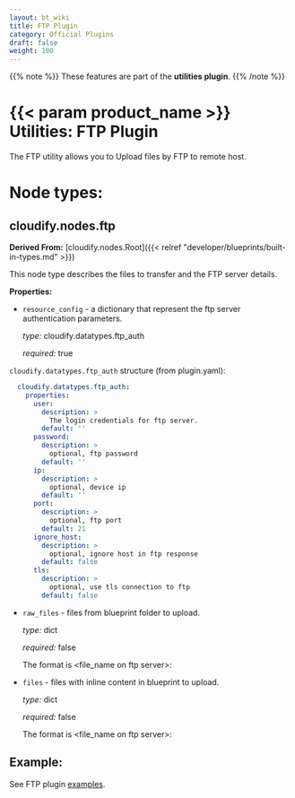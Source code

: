 ```yaml
---
layout: bt_wiki
title: FTP Plugin
category: Official Plugins
draft: false
weight: 100
---
```

{{% note %}}
These features are part of the **utilities plugin**.
{{% /note %}}

# {{< param product_name >}} Utilities: FTP Plugin

The FTP utility allows you to Upload files by FTP to remote host.

# Node types:

## cloudify.nodes.ftp
**Derived From:** [cloudify.nodes.Root]({{< relref "developer/blueprints/built-in-types.md" >}})

This node type describes the files to transfer and the FTP server details.


**Properties:**


  * `resource_config` - a dictionary that represent the ftp server authentication parameters.

    *type:* cloudify.datatypes.ftp_auth
    
    *required:* true
    
`cloudify.datatypes.ftp_auth` structure (from plugin.yaml):
```yaml
  cloudify.datatypes.ftp_auth:
    properties:
      user:
        description: >
          The login credentials for ftp server.
        default: ''
      password:
        description: >
          optional, ftp password
        default: ''
      ip:
        description: >
          optional, device ip
        default: ''
      port:
        description: >
          optional, ftp port
        default: 21
      ignore_host:
        description: >
          optional, ignore host in ftp response
        default: false
      tls:
        description: >
          optional, use tls connection to ftp
        default: false
```
    
  * `raw_files` - files from blueprint folder to upload.
  
     *type:* dict
     
     *required:* false
     
     The format is <file_name on ftp server>:<file path on blueprint dir>
     
  * `files` - files with inline content in blueprint to upload.
     
     *type:* dict
     
     *required:* false
     
     The format is <file_name on ftp server>:<file content>
     
## Example:

See FTP plugin [examples](https://github.com/cloudify-community/blueprint-examples/tree/master/utilities-examples/cloudify_ftp).
